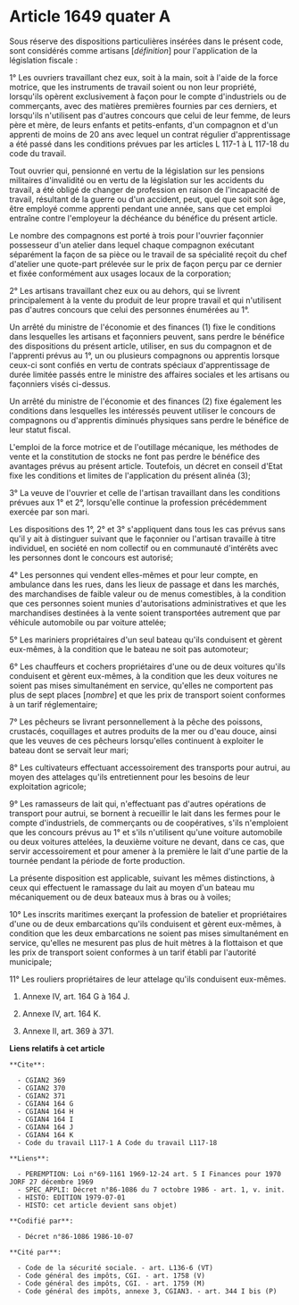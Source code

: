 # Article 1649 quater A

Sous réserve des dispositions particulières insérées dans le présent code, sont considérés comme artisans [*définition*] pour
l'application de la législation fiscale :

1° Les ouvriers travaillant chez eux, soit à la main, soit à l'aide de la force motrice, que les instruments de travail
soient ou non leur propriété, lorsqu'ils opèrent exclusivement à façon pour le compte d'industriels ou de commerçants, avec
des matières premières fournies par ces derniers, et lorsqu'ils n'utilisent pas d'autres concours que celui de leur femme, de
leurs père et mère, de leurs enfants et petits-enfants, d'un compagnon et d'un apprenti de moins de 20 ans avec lequel un
contrat régulier d'apprentissage a été passé dans les conditions prévues par les articles L 117-1 à L 117-18 du code du
travail.

Tout ouvrier qui, pensionné en vertu de la législation sur les pensions militaires d'invalidité ou en vertu de la législation
sur les accidents du travail, a été obligé de changer de profession en raison de l'incapacité de travail, résultant de la
guerre ou d'un accident, peut, quel que soit son âge, être employé comme apprenti pendant une année, sans que cet emploi
entraîne contre l'employeur la déchéance du bénéfice du présent article.

Le nombre des compagnons est porté à trois pour l'ouvrier façonnier possesseur d'un atelier dans lequel chaque compagnon
exécutant séparément la façon de sa pièce ou le travail de sa spécialité reçoit du chef d'atelier une quote-part prélevée sur
le prix de façon perçu par ce dernier et fixée conformément aux usages locaux de la corporation;

2° Les artisans travaillant chez eux ou au dehors, qui se livrent principalement à la vente du produit de leur propre travail
et qui n'utilisent pas d'autres concours que celui des personnes énumérées au 1°.

Un arrêté du ministre de l'économie et des finances (1) fixe le conditions dans lesquelles les artisans et façonniers
peuvent, sans perdre le bénéfice des dispositions du présent article, utiliser, en sus du compagnon et de l'apprenti prévus
au 1°, un ou plusieurs compagnons ou apprentis lorsque ceux-ci sont confiés en vertu de contrats spéciaux d'apprentissage de
durée limitée passés entre le ministre des affaires sociales et les artisans ou façonniers visés ci-dessus.

Un arrêté du ministre de l'économie et des finances (2) fixe également les conditions dans lesquelles les intéressés peuvent
utiliser le concours de compagnons ou d'apprentis diminués physiques sans perdre le bénéfice de leur statut fiscal.

L'emploi de la force motrice et de l'outillage mécanique, les méthodes de vente et la constitution de stocks ne font pas
perdre le bénéfice des avantages prévus au présent article. Toutefois, un décret en conseil d'Etat fixe les conditions et
limites de l'application du présent alinéa (3);

3° La veuve de l'ouvrier et celle de l'artisan travaillant dans les conditions prévues aux 1° et 2°, lorsqu'elle continue la
profession précédemment exercée par son mari.

Les dispositions des 1°, 2° et 3° s'appliquent dans tous les cas prévus sans qu'il y ait à distinguer suivant que le
façonnier ou l'artisan travaille à titre individuel, en société en nom collectif ou en communauté d'intérêts avec les
personnes dont le concours est autorisé;

4° Les personnes qui vendent elles-mêmes et pour leur compte, en ambulance dans les rues, dans les lieux de passage et dans
les marchés, des marchandises de faible valeur ou de menus comestibles, à la condition que ces personnes soient munies
d'autorisations administratives et que les marchandises destinées à la vente soient transportées autrement que par véhicule
automobile ou par voiture attelée;

5° Les mariniers propriétaires d'un seul bateau qu'ils conduisent et gèrent eux-mêmes, à la condition que le bateau ne soit
pas automoteur;

6° Les chauffeurs et cochers propriétaires d'une ou de deux voitures qu'ils conduisent et gèrent eux-mêmes, à la condition
que les deux voitures ne soient pas mises simultanément en service, qu'elles ne comportent pas plus de sept places [*nombre*]
et que les prix de transport soient conformes à un tarif réglementaire;

7° Les pêcheurs se livrant personnellement à la pêche des poissons, crustacés, coquillages et autres produits de la mer ou
d'eau douce, ainsi que les veuves de ces pêcheurs lorsqu'elles continuent à exploiter le bateau dont se servait leur mari;

8° Les cultivateurs effectuant accessoirement des transports pour autrui, au moyen des attelages qu'ils entretiennent pour
les besoins de leur exploitation agricole;

9° Les ramasseurs de lait qui, n'effectuant pas d'autres opérations de transport pour autrui, se bornent à recueillir le lait
dans les fermes pour le compte d'industriels, de commerçants ou de coopératives, s'ils n'emploient que les concours prévus au
1° et s'ils n'utilisent qu'une voiture automobile ou deux voitures attelées, la deuxième voiture ne devant, dans ce cas, que
servir accessoirement et pour amener à la première le lait d'une partie de la tournée pendant la période de forte production.

La présente disposition est applicable, suivant les mêmes distinctions, à ceux qui effectuent le ramassage du lait au moyen
d'un bateau mu mécaniquement ou de deux bateaux mus à bras ou à voiles;

10° Les inscrits maritimes exerçant la profession de batelier et propriétaires d'une ou de deux embarcations qu'ils
conduisent et gèrent eux-mêmes, à condition que les deux embarcations ne soient pas mises simultanément en service, qu'elles
ne mesurent pas plus de huit mètres à la flottaison et que les prix de transport soient conformes à un tarif établi par
l'autorité municipale;

11° Les rouliers propriétaires de leur attelage qu'ils conduisent eux-mêmes.

1)  Annexe IV, art. 164 G à 164 J.

2)  Annexe IV, art. 164 K.

3)  Annexe II, art. 369 à 371.

**Liens relatifs à cet article**

	**Cite**:

	  - CGIAN2 369
	  - CGIAN2 370
	  - CGIAN2 371
	  - CGIAN4 164 G
	  - CGIAN4 164 H
	  - CGIAN4 164 I
	  - CGIAN4 164 J
	  - CGIAN4 164 K
	  - Code du travail L117-1 A Code du travail L117-18

	**Liens**:

	  - PEREMPTION: Loi n°69-1161 1969-12-24 art. 5 I Finances pour 1970 JORF 27 décembre 1969
	  - SPEC_APPLI: Décret n°86-1086 du 7 octobre 1986 - art. 1, v. init.
	  - HISTO: EDITION 1979-07-01
	  - HISTO: cet article devient sans objet)

	**Codifié par**:

	  - Décret n°86-1086 1986-10-07

	**Cité par**:

	  - Code de la sécurité sociale. - art. L136-6 (VT)
	  - Code général des impôts, CGI. - art. 1758 (V)
	  - Code général des impôts, CGI. - art. 1759 (M)
	  - Code général des impôts, annexe 3, CGIAN3. - art. 344 I bis (P)
